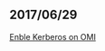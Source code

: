 ## 2017/06/29

[Enble Kerberos on OMI](https://github.com/Microsoft/omi/blob/master/Unix/doc/setup-kerberos-omi.md#common-problems)

